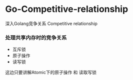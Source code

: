 # Go-Competitive-relationship
深入Golang竞争关系 Competitive relationship

### 处理共享内存时的竞争关系
- 互斥锁
- 原子操作
- 读写锁

这边只要讲解Atomic下的原子操作 和  读取写锁  